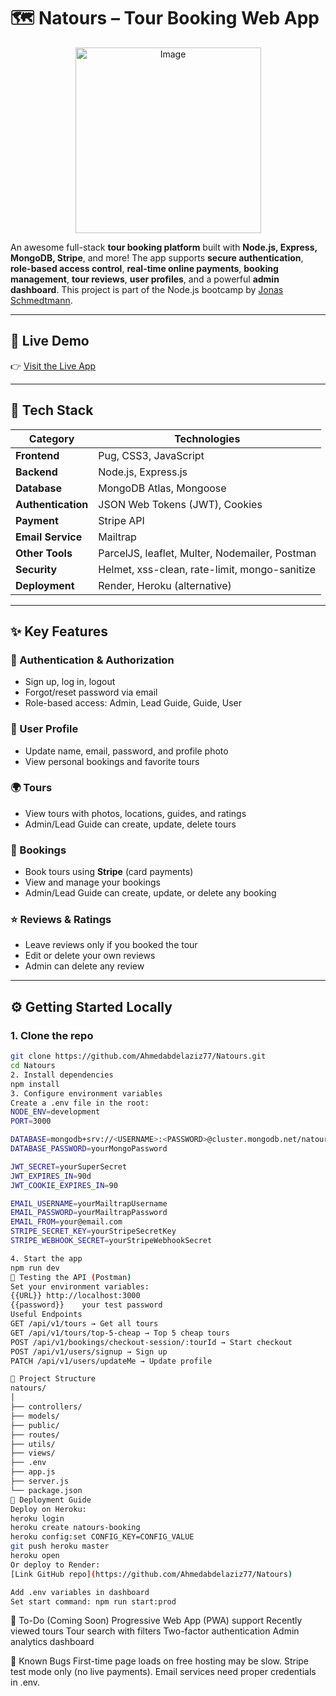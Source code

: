 # 🗺️ Natours – Tour Booking Web App
<p align="center">
  <img width="297" height="297" alt="Image" src="https://github.com/user-attachments/assets/546e36c3-0a68-4466-b5b6-fe76bf853361" />
</p>

An awesome full-stack **tour booking platform** built with **Node.js, Express, MongoDB, Stripe**, and more! The app supports **secure authentication**, **role-based access control**, **real-time online payments**, **booking management**, **tour reviews**, **user profiles**, and a powerful **admin dashboard**. This project is part of the Node.js bootcamp by [Jonas Schmedtmann](https://www.udemy.com/course/nodejs-express-mongodb-bootcamp/).

---

## 🔗 Live Demo

👉 [Visit the Live App](https://)

---

## 🧩 Tech Stack

| Category        | Technologies |
|----------------|--------------|
| **Frontend**    | Pug, CSS3, JavaScript |
| **Backend**     | Node.js, Express.js |
| **Database**    | MongoDB Atlas, Mongoose |
| **Authentication** | JSON Web Tokens (JWT), Cookies |
| **Payment**     | Stripe API |
| **Email Service** | Mailtrap |
| **Other Tools** | ParcelJS, leaflet, Multer, Nodemailer, Postman |
| **Security**    | Helmet, xss-clean, rate-limit, mongo-sanitize |
| **Deployment**  | Render, Heroku (alternative) |

---

## ✨ Key Features

### 🔐 Authentication & Authorization
- Sign up, log in, logout
- Forgot/reset password via email
- Role-based access: Admin, Lead Guide, Guide, User

### 👤 User Profile
- Update name, email, password, and profile photo
- View personal bookings and favorite tours

### 🌍 Tours
- View tours with photos, locations, guides, and ratings
- Admin/Lead Guide can create, update, delete tours

### 🧾 Bookings
- Book tours using **Stripe** (card payments)
- View and manage your bookings
- Admin/Lead Guide can create, update, or delete any booking

### ⭐ Reviews & Ratings
- Leave reviews only if you booked the tour
- Edit or delete your own reviews
- Admin can delete any review

---

## ⚙️ Getting Started Locally

### 1. Clone the repo
```bash
git clone https://github.com/Ahmedabdelaziz77/Natours.git
cd Natours
2. Install dependencies
npm install
3. Configure environment variables
Create a .env file in the root:
NODE_ENV=development
PORT=3000

DATABASE=mongodb+srv://<USERNAME>:<PASSWORD>@cluster.mongodb.net/natours
DATABASE_PASSWORD=yourMongoPassword

JWT_SECRET=yourSuperSecret
JWT_EXPIRES_IN=90d
JWT_COOKIE_EXPIRES_IN=90

EMAIL_USERNAME=yourMailtrapUsername
EMAIL_PASSWORD=yourMailtrapPassword
EMAIL_FROM=your@email.com
STRIPE_SECRET_KEY=yourStripeSecretKey
STRIPE_WEBHOOK_SECRET=yourStripeWebhookSecret

4. Start the app
npm run dev
🧪 Testing the API (Postman)
Set your environment variables:
{{URL}}	http://localhost:3000
{{password}}	your test password
Useful Endpoints
GET /api/v1/tours → Get all tours
GET /api/v1/tours/top-5-cheap → Top 5 cheap tours
POST /api/v1/bookings/checkout-session/:tourId → Start checkout
POST /api/v1/users/signup → Sign up
PATCH /api/v1/users/updateMe → Update profile

🧱 Project Structure
natours/
│
├── controllers/
├── models/
├── public/
├── routes/
├── utils/
├── views/
├── .env
├── app.js
├── server.js
└── package.json
🚀 Deployment Guide
Deploy on Heroku:
heroku login
heroku create natours-booking
heroku config:set CONFIG_KEY=CONFIG_VALUE
git push heroku master
heroku open
Or deploy to Render:
[Link GitHub repo](https://github.com/Ahmedabdelaziz77/Natours)

Add .env variables in dashboard
Set start command: npm run start:prod
```
🎯 To-Do (Coming Soon)
 Progressive Web App (PWA) support
 Recently viewed tours
 Tour search with filters
 Two-factor authentication
 Admin analytics dashboard

🎯 Known Bugs
First-time page loads on free hosting may be slow.
Stripe test mode only (no live payments).
Email services need proper credentials in .env.
